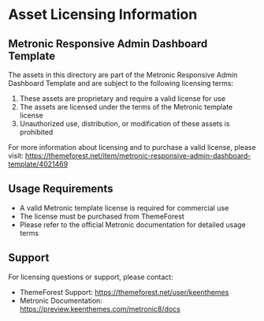# Asset Licensing Information

## Metronic Responsive Admin Dashboard Template

The assets in this directory are part of the Metronic Responsive Admin Dashboard Template and are subject to the following licensing terms:

1. These assets are proprietary and require a valid license for use
2. The assets are licensed under the terms of the Metronic template license
3. Unauthorized use, distribution, or modification of these assets is prohibited

For more information about licensing and to purchase a valid license, please visit:
https://themeforest.net/item/metronic-responsive-admin-dashboard-template/4021469

## Usage Requirements

- A valid Metronic template license is required for commercial use
- The license must be purchased from ThemeForest
- Please refer to the official Metronic documentation for detailed usage terms

## Support

For licensing questions or support, please contact:
- ThemeForest Support: https://themeforest.net/user/keenthemes
- Metronic Documentation: https://preview.keenthemes.com/metronic8/docs
